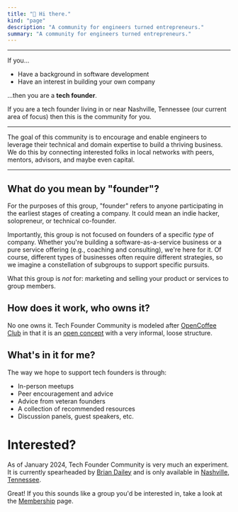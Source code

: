 ```yaml
---
title: "👋 Hi there."
kind: "page"
description: "A community for engineers turned entrepreneurs."
summary: "A community for engineers turned entrepreneurs."
---
```


---

If you...

- Have a background in software development
- Have an interest in building your own company

...then you are a **tech founder**.

If you are a tech founder living in or near Nashville, Tennessee (our current 
area of focus) then this is the community for you.

---

The goal of this community is to encourage and enable engineers to leverage
their technical and domain expertise to build a thriving business. We do this by
connecting interested folks in local networks with peers, mentors, advisors, and
maybe even capital.

---

## What do you mean by "founder"?

For the purposes of this group, "founder" refers to anyone participating in the
earliest stages of creating a company. It could mean an indie hacker, solopreneur, 
or technical co-founder.

Importantly, this group is not focused on founders of a specific _type_ of company. 
Whether you're building a software-as-a-service business or a pure service offering
(e.g., coaching and consulting), we're here for it. Of course, different types 
of businesses often require different strategies, so we imagine a constellation
of subgroups to support specific pursuits.

What this group is _not_ for: marketing and selling your product or services to
group members.

## How does it work, who owns it?

No one owns it. Tech Founder Community is modeled after [OpenCoffee
Club](https://en.wikipedia.org/wiki/OpenCoffee_Club) in that it is an [open
concept](https://en.wikipedia.org/wiki/Open_knowledge) with a very informal,
loose structure.

## What's in it for me?

The way we hope to support tech founders is through:

- In-person meetups
- Peer encouragement and advice
- Advice from veteran founders
- A collection of recommended resources
- Discussion panels, guest speakers, etc.

# Interested?

As of January 2024, Tech Founder Community is very much an experiment. It is
currently spearheaded by [Brian Dailey](https://dailey.page/) and is only
available in [Nashville, Tennessee](/locations/nashville).

Great!  If you this sounds like a group you'd be interested in, take a look at
the [Membership](/membership) page.

